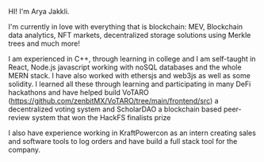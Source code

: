HI! I'm Arya Jakkli.

I'm currently in love with everything that is blockchain: MEV, Blockchain data analytics, NFT markets, decentralized storage solutions using Merkle trees and much more!

I am experienced in C++, through learning in college and I am self-taught in React, Node.js javascript working with noSQL databases and the whole MERN stack. 
I have also worked with ethersjs and web3js as well as some solidity. I learned all these through learning and participating in many DeFi hackathons
and have helped build VoTARO (https://github.com/zenbitMX/VoTARO/tree/main/frontend/src) a decentralized voting system and ScholarDAO a blockchain based peer-review system that won the HackFS finalists prize

I also have experience working in KraftPowercon as an intern creating sales and software tools to log orders and have build a full stack tool for the company.



